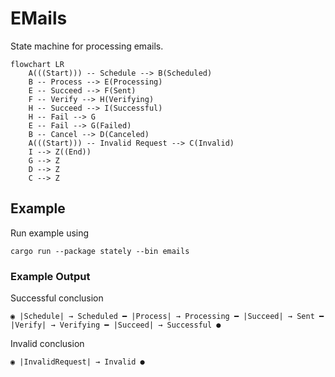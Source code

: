 # EMails

State machine for processing emails.

```mermaid
flowchart LR
    A(((Start))) -- Schedule --> B(Scheduled)
    B -- Process --> E(Processing)
    E -- Succeed --> F(Sent)
    F -- Verify --> H(Verifying)
    H -- Succeed --> I(Successful)
    H -- Fail --> G
    E -- Fail --> G(Failed)
    B -- Cancel --> D(Canceled)
    A(((Start))) -- Invalid Request --> C(Invalid)
    I --> Z((End))
    G --> Z
    D --> Z
    C --> Z
```

## Example

Run example using

```shell
cargo run --package stately --bin emails
```

### Example Output
Successful conclusion
```
◉ |Schedule| → Scheduled ━ |Process| → Processing ━ |Succeed| → Sent ━ |Verify| → Verifying ━ |Succeed| → Successful ●
```

Invalid conclusion
```
◉ |InvalidRequest| → Invalid ●
```